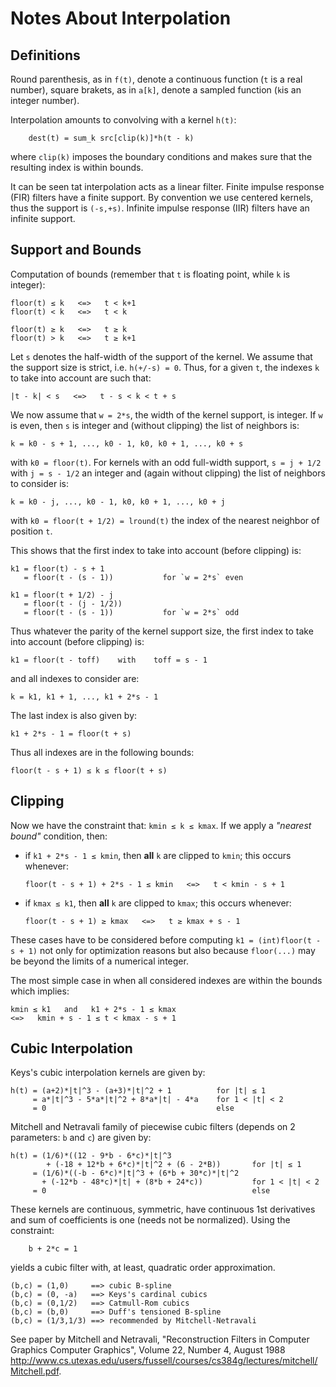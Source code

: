 # Notes About Interpolation

## Definitions

Round parenthesis, as in `f(t)`, denote a continuous function (`t` is a real number), square brakets, as in `a[k]`, denote a sampled function (`k`is an integer number).

Interpolation amounts to convolving with a kernel `h(t)`:
```
    dest(t) = sum_k src[clip(k)]*h(t - k)
```
where `clip(k)` imposes the boundary conditions and makes sure that the resulting index is within bounds.

It can be seen tat interpolation acts as a linear filter.  Finite impulse response (FIR) filters have a finite support.  By convention we use centered kernels, thus the support is `(-s,+s)`.  Infinite impulse response (IIR) filters have an infinite support.


## Support and Bounds

Computation of bounds (remember that `t` is floating point, while `k` is integer):
```
floor(t) ≤ k   <=>   t < k+1
floor(t) < k   <=>   t < k

floor(t) ≥ k   <=>   t ≥ k
floor(t) > k   <=>   t ≥ k+1
```
Let `s` denotes the half-width of the support of the kernel.  We assume that the support size is strict, i.e. `h(+/-s) = 0`.  Thus, for a given `t`, the indexes `k` to take into account are such that:
```
|t - k| < s   <=>   t - s < k < t + s
```
We now assume that `w = 2*s`, the width of the kernel support, is integer.  If `w` is even, then `s` is integer and (without clipping) the list of neighbors is:
```
k = k0 - s + 1, ..., k0 - 1, k0, k0 + 1, ..., k0 + s
```
with `k0 = floor(t)`.  For kernels with an odd full-width support, `s = j + 1/2` with `j = s - 1/2` an integer and (again without clipping) the list of neighbors to consider is:
```
k = k0 - j, ..., k0 - 1, k0, k0 + 1, ..., k0 + j
```
with `k0 = floor(t + 1/2) = lround(t)` the index of the nearest neighbor of position `t`.

This shows that the first index to take into account (before clipping) is:
```
k1 = floor(t) - s + 1
   = floor(t - (s - 1))           for `w = 2*s` even

k1 = floor(t + 1/2) - j
   = floor(t - (j - 1/2))
   = floor(t - (s - 1))           for `w = 2*s` odd
```
Thus whatever the parity of the kernel support size, the first index to take into account (before clipping) is:
```
k1 = floor(t - toff)    with    toff = s - 1
```
and all indexes to consider are:
```
k = k1, k1 + 1, ..., k1 + 2*s - 1
```
The last index is also given by:
```
k1 + 2*s - 1 = floor(t + s)
```
Thus all indexes are in the following bounds:
```
floor(t - s + 1) ≤ k ≤ floor(t + s)
```


## Clipping

Now we have the constraint that: `kmin ≤ k ≤ kmax`.  If we apply a *"nearest bound"* condition, then:

* if `k1 + 2*s - 1 ≤ kmin`, then **all** `k` are clipped to `kmin`; this occurs whenever:
  ```
  floor(t - s + 1) + 2*s - 1 ≤ kmin   <=>   t < kmin - s + 1
  ```

* if `kmax ≤ k1`, then **all** `k` are clipped to `kmax`; this occurs whenever:
  ```
  floor(t - s + 1) ≥ kmax   <=>   t ≥ kmax + s - 1
  ```

These cases have to be considered before computing `k1 = (int)floor(t - s + 1)` not only for optimization reasons but also because `floor(...)` may be beyond the limits of a numerical integer.

The most simple case in when all considered indexes are within the bounds which implies:
```
kmin ≤ k1   and   k1 + 2*s - 1 ≤ kmax
<=>   kmin + s - 1 ≤ t < kmax - s + 1
```


## Cubic Interpolation

Keys's cubic interpolation kernels are given by:
```
h(t) = (a+2)*|t|^3 - (a+3)*|t|^2 + 1          for |t| ≤ 1
     = a*|t|^3 - 5*a*|t|^2 + 8*a*|t| - 4*a    for 1 < |t| < 2
     = 0                                      else
```
Mitchell and Netravali family of piecewise cubic filters (depends on 2 parameters: `b` and `c`) are given by:
```
h(t) = (1/6)*((12 - 9*b - 6*c)*|t|^3
        + (-18 + 12*b + 6*c)*|t|^2 + (6 - 2*B))       for |t| ≤ 1
     = (1/6)*((-b - 6*c)*|t|^3 + (6*b + 30*c)*|t|^2
       + (-12*b - 48*c)*|t| + (8*b + 24*c))           for 1 < |t| < 2
     = 0                                              else
```
These kernels are continuous, symmetric, have continuous 1st derivatives and sum of coefficients is one (needs not be normalized).  Using the constraint:
```
    b + 2*c = 1
```
yields a cubic filter with, at least, quadratic order approximation.
```
(b,c) = (1,0)     ==> cubic B-spline
(b,c) = (0, -a)   ==> Keys's cardinal cubics
(b,c) = (0,1/2)   ==> Catmull-Rom cubics
(b,c) = (b,0)     ==> Duff's tensioned B-spline
(b,c) = (1/3,1/3) ==> recommended by Mitchell-Netravali
```
See paper by Mitchell and Netravali, "Reconstruction Filters in Computer
Graphics Computer Graphics", Volume 22, Number 4, August 1988
http://www.cs.utexas.edu/users/fussell/courses/cs384g/lectures/mitchell/Mitchell.pdf.
